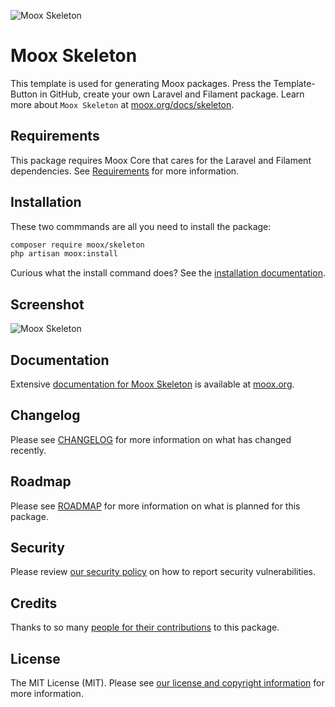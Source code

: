 ![Moox Skeleton](https://github.com/mooxphp/moox/raw/main/art/banner/skeleton-package.jpg)

# Moox Skeleton

This template is used for generating Moox packages. Press the Template-Button in GitHub, create your own Laravel and Filament package. Learn more about `Moox Skeleton` at [moox.org/docs/skeleton](https://moox.org/docs/skeleton).

## Requirements

This package requires Moox Core that cares for the Laravel and Filament dependencies. See [Requirements](https://moox.org/docs/requirements) for more information.

## Installation

These two commmands are all you need to install the package:

```bash
composer require moox/skeleton
php artisan moox:install
```

Curious what the install command does? See the [installation documentation](https://moox.org/docs/installation).

## Screenshot

![Moox Skeleton](https://github.com/mooxphp/moox/raw/main/art/screenshots/skeleton.jpg)

## Documentation

Extensive [documentation for Moox Skeleton](https://moox.org/docs/skeleton) is available at [moox.org](https://moox.org).

## Changelog

Please see [CHANGELOG](CHANGELOG.md) for more information on what has changed recently.

## Roadmap

Please see [ROADMAP](ROADMAP.md) for more information on what is planned for this package.

## Security

Please review [our security policy](https://moox.org/docs/security) on how to report security vulnerabilities.

## Credits

Thanks to so many [people for their contributions](https://moox.org/docs/credits) to this package.

## License

The MIT License (MIT). Please see [our license and copyright information](https://moox.org/docs/license) for more information.
